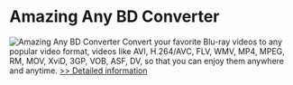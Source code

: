 # Amazing Any BD Converter
![Amazing Any BD Converter](https://mycommerce.akamaized.net/api/pimages/P300859099/BIG/300859099.PNG)
Convert your favorite Blu-ray videos to any popular video format, videos like AVI, H.264/AVC, FLV, WMV, MP4, MPEG, RM, MOV, XviD, 3GP, VOB, ASF, DV, so that you can enjoy them anywhere and anytime.
[>> Detailed information](https://secure.shareit.com/shareit/product.html?productid=300859099&affiliateid=200057808)